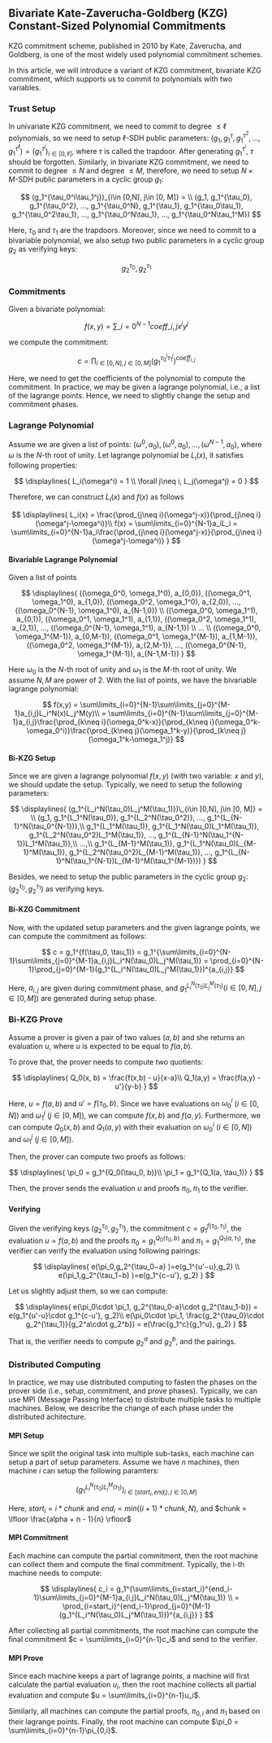 ## Bivariate Kate-Zaverucha-Goldberg (KZG) Constant-Sized Polynomial Commitments

KZG commitment scheme, published in 2010 by Kate, Zaverucha, and Goldberg, is one of the most widely used polynomial commitment schemes.

In this article, we will introduce a variant of KZG commitment, bivariate KZG commitment, which supports us to commit to polynomials with two variables.

### Trust Setup

In univariate KZG commitment, we need to commit to degree $\le \ell$ polynomials, so we need to setup $\ell$-SDH public parameters: $(g_1, g_1^{\tau}, g_1^{\tau^2}, ..., g_1^{\tau^\ell}) = (g_1^{\tau^i})_{i\in [0,\ell]}$, where $\tau$ is called the trapdoor. After generating $g_1^{\tau^i}$, $\tau$ should be forgotten. Similarly, in bivariate KZG commitment, we need to commit to degree $\le N$ and degree $\le M$, therefore, we need to setup $N \times M$-SDH public parameters in a cyclic group $g_1$:

$$
(g_1^{\tau_0^i\tau_1^j})_{i\in [0,N], j\in [0, M]} = \\
(g_1, g_1^{\tau_0}, g_1^{\tau_0^2}, ..., g_1^{\tau_0^N}, g_1^{\tau_1}, g_1^{\tau_0\tau_1}, g_1^{\tau_0^2\tau_1}, ..., g_1^{\tau_0^N\tau_1}, ..., g_1^{\tau_0^N\tau_1^M})
$$

Here, $\tau_0$ and $\tau_1$ are the trapdoors. Moreover, since we need to commit to a bivariable polynomial, we also setup two public parameters in a cyclic group $g_2$ as verifying keys:

$$
g_2^{\tau_0}, g_2^{\tau_1}
$$

### Commitments

Given a bivariate polynomial:

$$f(x, y) = \sum\_{i=0}^{N−1}coeff\_{i,j}x^iy^j$$

we compute the commitment:

$$
c = \prod_{i\in [0,N], j\in [0, M]}(g_1^{\tau_0^i\tau_1^j})^{coeff_{i,j}}
$$

Here, we need to get the coefficients of the polynomial to compute the commitment. In practice, we may be given a lagrange polynomial, i.e., a list of the lagrange points. Hence, we need to slightly change the setup and commitment phases.

### Lagrange Polynomial

Assume we are given a list of points: $(\omega^0, a_0), (\omega^0, a_0), ..., (\omega^{N-1}, a_0)$, where $\omega$ is the $N$-th root of unity. Let lagrange polynomial be $L_i(x)$, it satisfies following properties:

$$
\displaylines{
L_i(\omega^i) = 1 \\
\forall j\neq i, L_j(\omega^j) = 0
}
$$

Therefore, we can construct $L_i(x)$ and $f(x)$ as follows

$$
\displaylines{
L_i(x) = \frac{\prod_{j\neq i}(\omega^j-x)}{\prod_{j\neq i}(\omega^j-\omega^i)}\\
f(x) = \sum\limits_{i=0}^{N-1}a_iL_i = \sum\limits_{i=0}^{N-1}a_i\frac{\prod_{j\neq i}(\omega^j-x)}{\prod_{j\neq i}(\omega^j-\omega^i)}
}
$$

#### Bivariable Lagrange Polynomial

Given a list of points


$$
\displaylines{
((\omega_0^0, \omega_1^0), a_{0,0}), ((\omega_0^1, \omega_1^0), a_{1,0}), ((\omega_0^2, \omega_1^0), a_{2,0}),  ..., ((\omega_0^{N-1}, \omega_1^0), a_{N-1,0}) \\
((\omega_0^0, \omega_1^1), a_{0,1}), ((\omega_0^1, \omega_1^1), a_{1,1}), ((\omega_0^2, \omega_1^1), a_{2,1}),  ..., ((\omega_0^{N-1}, \omega_1^1), a_{N-1,1}) \\
... \\
((\omega_0^0, \omega_1^{M-1}), a_{0,M-1}), ((\omega_0^1, \omega_1^{M-1}), a_{1,M-1}), ((\omega_0^2, \omega_1^{M-1}), a_{2,M-1}),  ..., ((\omega_0^{N-1}, \omega_1^{M-1}), a_{N-1,M-1})
}
$$

Here $\omega_0$ is the $N$-th root of unity and $\omega_1$ is the $M$-th root of unity. We assume $N, M$ are power of 2.
With the list of points, we have the bivariable lagrange polynomial:

$$
f(x,y) = \sum\limits_{i=0}^{N-1}\sum\limits_{j=0}^{M-1}a_{i,j}L_i^N(x)L_j^M(y)\\
= \sum\limits_{i=0}^{N-1}\sum\limits_{j=0}^{M-1}a_{i,j}\frac{\prod_{k\neq i}(\omega_0^k-x)}{\prod_{k\neq i}(\omega_0^k-\omega_0^i)}\frac{\prod_{k\neq j}(\omega_1^k-y)}{\prod_{k\neq j}(\omega_1^k-\omega_1^j)}
$$

#### Bi-KZG Setup

Since we are given a lagrange polynomial $f(x,y)$ (with two variable: $x$ and $y$), we should update the setup. Typically, we need to setup the following parameters:

$$
\displaylines{
(g_1^{L_i^N(\tau_0)L_j^M(\tau_1)})\_{i\in [0,N], j\in [0, M]} = \\
(g_1, g_1^{L_1^N(\tau_0)}, g_1^{L_2^N(\tau_0^2)}, ..., g_1^{L_{N-1}^N(\tau_0^{N-1})},\\
g_1^{L_1^M(\tau_1)}, g_1^{L_1^N(\tau_0)L_1^M(\tau_1)}, g_1^{L_2^N(\tau_0^2)L_1^M(\tau_1)}, ..., g_1^{L_{N-1}^N(\tau_1^{N-1})L_1^M(\tau_1)},\\
...,\\
g_1^{L_{M-1}^M(\tau_1)}, g_1^{L_1^N(\tau_0)L_{M-1}^M(\tau_1)}, g_1^{L_2^N(\tau_0^2)L_{M-1}^M(\tau_1)}, ..., g_1^{L_{N-1}^N(\tau_1^{N-1})L_{M-1}^M(\tau_1^{M-1})})
}
$$

Besides, we need to setup the public parameters in the cyclic group $g_2$: $(g_2^{\tau_0}, g_2^{\tau_1})$ as verifying keys.

#### Bi-KZG Commitment

Now, with the updated setup parameters and the given lagrange points, we can compute the commitment as follows:

$$
c = g_1^{f(\tau_0, \tau_1)}
= g_1^{\sum\limits_{i=0}^{N-1}\sum\limits_{j=0}^{M-1}a_{i,j}L_i^N(\tau_0)L_j^M(\tau_1)} 
= \prod_{i=0}^{N-1}\prod_{j=0}^{M-1}(g_1^{L_i^N(\tau_0)L_j^M(\tau_1)})^{a_{i,j}}
$$

Here, $a_{i, j}$ are given during commitment phase, and $g_1^{L_i^N(\tau_0)L_j^M(\tau_1)} (i \in [0, N], j \in [0, M])$ are generated during setup phase.

### Bi-KZG Prove

Assume a prover is given a pair of two values $(a, b)$ and she returns an evaluation $u$, where $u$ is expected to be equal to $f(a, b)$.

To prove that, the prover needs to compute two quotients:

$$
\displaylines{
Q_0(x, b) = \frac{f(x,b) - u}{x-a}\\
Q_1(a,y) = \frac{f(a,y) - u'}{y-b}
}
$$

Here, $u = f(a,b)$ and $u' = f(\tau_0, b)$. Since we have evaluations on $\omega_0^i$ ($i \in [0, N]$) and $\omega_1^j$ ($j \in [0, M]$), we can compute $f(x,b)$ and $f(a,y)$. Furthermore, we can compute $Q_0(x,b)$ and $Q_1(a,y)$ with their evaluation on $\omega_0^i$ ($i \in [0, N]$) and $\omega_1^j$ ($j \in [0, M]$).

Then, the prover can compute two proofs as follows:

$$
\displaylines{
\pi_0 = g_1^{Q_0(\tau_0, b)}\\
\pi_1 = g_1^{Q_1(a, \tau_1)}
}
$$

Then, the prover sends the evaluation $u$ and proofs $\pi_0, \pi_1$ to the verifier.

#### Verifying

Given the verifying keys $(g_2^{\tau_0}, g_2^{\tau_1})$, the commitment $c = g_1^{f(\tau_0,\tau_1)}$, the evaluation $u = f(a, b)$ and the proofs $\pi_0 = g_1^{Q_0(\tau_0, b)}$ and $\pi_1 = g_1^{Q_1(a, \tau_1)}$, the verifier can verify the evaluation using following pairings:

$$
\displaylines{
e(\pi_0,g_2^{\tau_0−a} )=e(g_1^{u'−u},g_2) \\
e(\pi_1,g_2^{\tau_1−b} )=e(g_1^{c−u'}, g_2)
}
$$

Let us slightly adjust them, so we can compute:

$$
\displaylines{
e(\pi_0\cdot \pi_1, g_2^{\tau_0-a}\cdot g_2^{\tau_1-b}) = e(g_1^{u'-u}\cdot g_1^{c-u'}, g_2)\\
e(\pi_0\cdot \pi_1, \frac{g_2^{\tau_0}\cdot g_2^{\tau_1}}{g_2^a\cdot g_2^b}) = e(\frac{g_1^c}{g_1^u}, g_2)
}
$$

That is, the verifier needs to compute $g_2^a$ and $g_2^b$, and the pairings.

### Distributed Computing

In practice, we may use distributed computing to fasten the phases on the prover side (i.e., setup, commitment, and prove phases). Typically, we can use MPI (Message Passing Interface) to distribute multiple tasks to multiple machines. Below, we describe the change of each phase under the distributed achitecture.

#### MPI Setup

Since we split the original task into multiple sub-tasks, each machine can setup a part of setup parameters. Assume we have $n$ machines, then machine $i$ can setup the following paramters:

$$
(g_1^{L_i^N(\tau_0)L_j^M(\tau_1)})_{i\in [start_i,end_i), j\in [0, M]}
$$

Here, $start_i = i * chunk$ and $end_i = min((i + 1) * chunk, N)$, and $chunk = \lfloor \frac{alpha + n - 1}{n} \rfloor$

#### MPI Commitment

Each machine can compute the partial commitment, then the root machine can collect them and compute the final commitment. Typically, the i-th machine needs to compute:

$$
\displaylines{
c_i = g_1^{\sum\limits_{i=start_i}^{end_i-1}\sum\limits_{j=0}^{M-1}a_{i,j}L_i^N(\tau_0)L_j^M(\tau_1)} \\
    = \prod_{i=start_i}^{end_i-1}\prod_{j=0}^{M-1}(g_1^{L_i^N(\tau_0)L_j^M(\tau_1)})^{a_{i,j}}
}
$$

After collecting all partial commitments, the root machine can compute the final commitment $c = \sum\limits_{i=0}^{n-1}c_i$ and send to the verifier.

#### MPI Prove

Since each machine keeps a part of lagrange points, a machine will first calculate the partial evaluation $u_i$, then the root machine collects all partial evaluation and compute $u = \sum\limits_{i=0}^{n-1}u_i$.

Similarly, all machines can compute the partial proofs, $\pi_{0,i}$ and $\pi_1$ based on their lagrange points. Finally, the root machine can compute $\pi_0 = \sum\limits_{i=0}^{n-1}\pi_{0,i}$.
